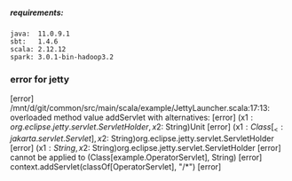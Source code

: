 ##### requirements:

    java:  11.0.9.1
    sbt:   1.4.6
    scala: 2.12.12
    spark: 3.0.1-bin-hadoop3.2


### error for jetty
[error] /mnt/d/git/common/src/main/scala/example/JettyLauncher.scala:17:13: overloaded method value addServlet with alternatives:
[error]   (x$1: org.eclipse.jetty.servlet.ServletHolder,x$2: String)Unit <and>
[error]   (x$1: Class[_ <: jakarta.servlet.Servlet],x$2: String)org.eclipse.jetty.servlet.ServletHolder <and>
[error]   (x$1: String,x$2: String)org.eclipse.jetty.servlet.ServletHolder
[error]  cannot be applied to (Class[example.OperatorServlet], String)
  [error]     context.addServlet(classOf[OperatorServlet], "/*")
  [error]
